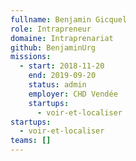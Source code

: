 ```yaml
---
fullname: Benjamin Gicquel
role: Intrapreneur
domaine: Intraprenariat
github: BenjaminUrg
missions:
  - start: 2018-11-20
    end: 2019-09-20
    status: admin
    employer: CHD Vendée
    startups:
      - voir-et-localiser
startups:
  - voir-et-localiser
teams: []
---
```

